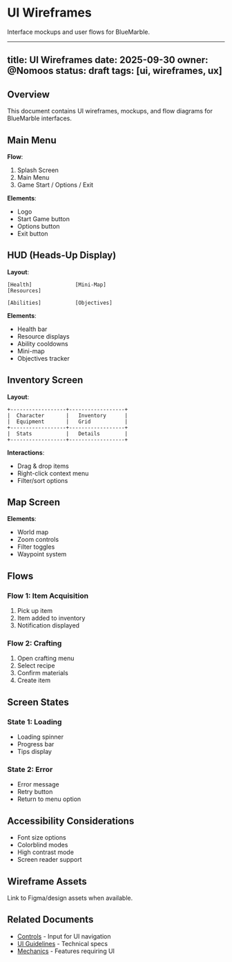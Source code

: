 # UI Wireframes

Interface mockups and user flows for BlueMarble.

---
title: UI Wireframes
date: 2025-09-30
owner: @Nomoos
status: draft
tags: [ui, wireframes, ux]
---

## Overview

This document contains UI wireframes, mockups, and flow diagrams for BlueMarble interfaces.

## Main Menu

**Flow**:

1. Splash Screen
2. Main Menu
3. Game Start / Options / Exit

**Elements**:

- Logo
- Start Game button
- Options button
- Exit button

## HUD (Heads-Up Display)

**Layout**:

```
[Health]              [Mini-Map]
[Resources]           
                      
[Abilities]           [Objectives]
```

**Elements**:

- Health bar
- Resource displays
- Ability cooldowns
- Mini-map
- Objectives tracker

## Inventory Screen

**Layout**:

```
+------------------+------------------+
|  Character       |   Inventory      |
|  Equipment       |   Grid           |
+------------------+------------------+
|  Stats           |   Details        |
+------------------+------------------+
```

**Interactions**:

- Drag & drop items
- Right-click context menu
- Filter/sort options

## Map Screen

**Elements**:

- World map
- Zoom controls
- Filter toggles
- Waypoint system

## Flows

### Flow 1: Item Acquisition

1. Pick up item
2. Item added to inventory
3. Notification displayed

### Flow 2: Crafting

1. Open crafting menu
2. Select recipe
3. Confirm materials
4. Create item

## Screen States

### State 1: Loading

- Loading spinner
- Progress bar
- Tips display

### State 2: Error

- Error message
- Retry button
- Return to menu option

## Accessibility Considerations

- Font size options
- Colorblind modes
- High contrast mode
- Screen reader support

## Wireframe Assets

Link to Figma/design assets when available.

## Related Documents

- [Controls](controls.md) - Input for UI navigation
- [UI Guidelines](../../docs/ui-ux/ui-guidelines.md) - Technical specs
- [Mechanics](../mechanics.md) - Features requiring UI
